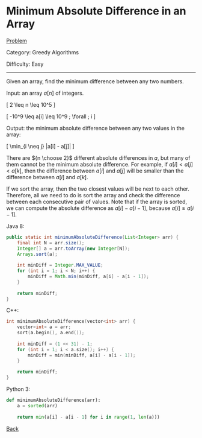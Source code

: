 # Minimum Absolute Difference in an Array

[Problem](https://www.hackerrank.com/challenges/minimum-absolute-difference-in-an-array/problem)

Category: Greedy Algorithms

Difficulty: Easy

---

Given an array, find the minimum difference between any two numbers.

Input: an array $a[n]$ of integers.

\[ 2 \leq n \leq 10^5 \]

\[ -10^9 \leq a[i] \leq 10^9 \; \forall \; i \]

Output: the minimum absolute difference between any two values in the array:

\[ \min_{i \neq j} |a[i] - a[j]| \]

There are ${n \choose 2}$ different absolute differences in $a$, but many of
them cannot be the minimum absolute difference. For example, if
$a[i] < a[j] < a[k]$, then the difference between $a[i]$ and $a[j]$ will be
smaller than the difference between $a[i]$ and $a[k]$.

If we sort the array, then the two closest values will be next to each other.
Therefore, all we need to do is sort the array and check the difference between
each consecutive pair of values. Note that if the array is sorted, we can
compute the absolute difference as $a[i] - a[i - 1]$, because
$a[i] \geq a[i - 1]$.

Java 8:
```java
public static int minimumAbsoluteDifference(List<Integer> arr) {
    final int N = arr.size();
    Integer[] a = arr.toArray(new Integer[N]);
    Arrays.sort(a);
    
    int minDiff = Integer.MAX_VALUE;
    for (int i = 1; i < N; i++) {
        minDiff = Math.min(minDiff, a[i] - a[i - 1]);
    }
    
    return minDiff;
}
```

C++:
```cpp
int minimumAbsoluteDifference(vector<int> arr) {
    vector<int> a = arr;
    sort(a.begin(), a.end());
    
    int minDiff = (1 << 31) - 1;
    for (int i = 1; i < a.size(); i++) {
        minDiff = min(minDiff, a[i] - a[i - 1]);
    }
    
    return minDiff;
}
```

Python 3:
```python
def minimumAbsoluteDifference(arr):
    a = sorted(arr)
    
    return min(a[i] - a[i - 1] for i in range(1, len(a)))
```

[Back](../../hackerrank.md)
